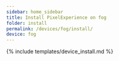 ```yaml
---
sidebar: home_sidebar
title: Install PixelExperience on fog
folder: install
permalink: /devices/fog/install/
device: fog
---
```

{% include templates/device_install.md %}
